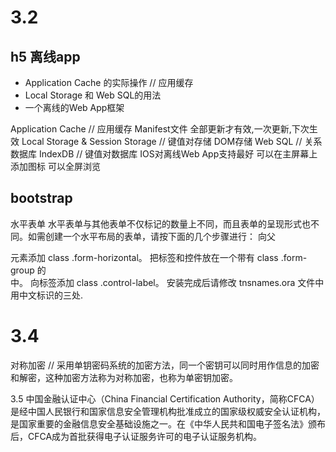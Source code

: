 3.2
=========
h5 离线app
----------
- Application Cache 的实际操作 // 应用缓存
- Local Storage 和 Web SQL的用法
- 一个离线的Web App框架

Application Cache // 应用缓存
	Manifest文件 全部更新才有效,一次更新,下次生效
Local Storage & Session Storage // 键值对存储 DOM存储
Web SQL // 关系数据库
IndexDB // 键值对数据库
IOS对离线Web App支持最好
	可以在主屏幕上添加图标
	可以全屏浏览

bootstrap
----------
水平表单
水平表单与其他表单不仅标记的数量上不同，而且表单的呈现形式也不同。如需创建一个水平布局的表单，请按下面的几个步骤进行：
	向父 <form> 元素添加 class .form-horizontal。
	把标签和控件放在一个带有 class .form-group 的 <div> 中。
	向标签添加 class .control-label。
	安装完成后请修改 tnsnames.ora 文件中用中文标识的三处.

3.4
==========
对称加密 // 采用单钥密码系统的加密方法，同一个密钥可以同时用作信息的加密和解密，这种加密方法称为对称加密，也称为单密钥加密。

3.5
中国金融认证中心（China Financial Certification Authority，简称CFCA）是经中国人民银行和国家信息安全管理机构批准成立的国家级权威安全认证机构，是国家重要的金融信息安全基础设施之一。在《中华人民共和国电子签名法》颁布后，CFCA成为首批获得电子认证服务许可的电子认证服务机构。